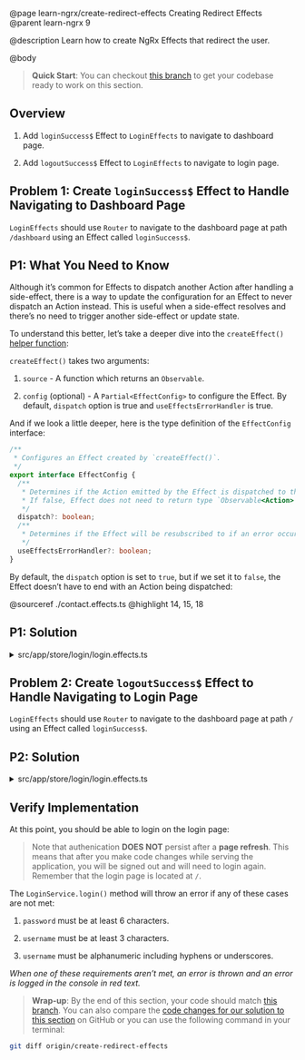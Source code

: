 @page learn-ngrx/create-redirect-effects Creating Redirect Effects
@parent learn-ngrx 9

@description Learn how to create NgRx Effects that redirect the user.

@body

> **Quick Start**: You can checkout [this branch](https://github.com/bitovi/angular-ngrx-chat/tree/test-api-effects) to get your codebase ready to work on this section.


## Overview

1. Add `loginSuccess$` Effect to `LoginEffects` to navigate to dashboard page.

2. Add `logoutSuccess$` Effect to `LoginEffects` to navigate to login page.


## Problem 1: Create `loginSuccess$` Effect to Handle Navigating to Dashboard Page

`LoginEffects` should use `Router` to navigate to the dashboard page at path `/dashboard` using an Effect called `loginSuccess$`.


## P1: What You Need to Know

Although it’s common for Effects to dispatch another Action after handling a side-effect, there is a way to update the configuration for an Effect to never dispatch an Action instead. This is useful when a side-effect resolves and there’s no need to trigger another side-effect or update state.

To understand this better, let’s take a deeper dive into the `createEffect()` [helper function](https://ngrx.io/api/effects/createEffect):

`createEffect()` takes two arguments:

1. `source` - A function which returns an `Observable`.

2. `config` (optional) - A `Partial<EffectConfig>` to configure the Effect. By default, `dispatch` option is true and `useEffectsErrorHandler` is true.

And if we look a little deeper, here is the type definition of the `EffectConfig` interface:

```ts
/**
 * Configures an Effect created by `createEffect()`.
 */
export interface EffectConfig {
  /**
   * Determines if the Action emitted by the Effect is dispatched to the store.
   * If false, Effect does not need to return type `Observable<Action>`.
   */
  dispatch?: boolean;
  /**
   * Determines if the Effect will be resubscribed to if an error occurs in the main Actions stream.
   */
  useEffectsErrorHandler?: boolean;
}
```

By default, the `dispatch` option is set to `true`, but if we set it to `false`, the Effect doesn’t have to end with an Action being dispatched:

@sourceref ./contact.effects.ts
@highlight 14, 15, 18


## P1: Solution

<details>
<summary>src/app/store/login/login.effects.ts</summary>
@diff ../7-create-api-effects/login.effects.ts ./login.effects-login-success-effect.ts only
</details>


## Problem 2: Create `logoutSuccess$` Effect to Handle Navigating to Login Page

`LoginEffects` should use `Router` to navigate to the dashboard page at path `/` using an Effect called `loginSuccess$`.


## P2: Solution

<details>
<summary>src/app/store/login/login.effects.ts</summary>
@diff ./login.effects-login-success-effect.ts ./login.effects.ts only
</details>


## Verify Implementation

At this point, you should be able to login on the login page:

> Note that authenication **DOES NOT** persist after a **page refresh**. This means that after you make code changes while serving the application, you will be signed out and will need to login again. Remember that the login page is located at `/`.

The `LoginService.login()` method will throw an error if any of these cases are not met:

1. `password` must be at least 6 characters.

2. `username` must be at least 3 characters.

3. `username` must be alphanumeric including hyphens or underscores.

_When one of these requirements aren’t met, an error is thrown and an error is logged in the console in red text._


> **Wrap-up**: By the end of this section, your code should match [this branch](https://github.com/bitovi/angular-ngrx-chat/tree/create-redirect-effects). You can also compare the [code changes for our solution to this section](https://github.com/bitovi/angular-ngrx-chat/compare/test-api-effects...create-redirect-effects) on GitHub or you can use the following command in your terminal:

```bash
git diff origin/create-redirect-effects
```
